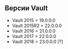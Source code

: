 ## Версии Vault

* Vault 2015 = 19.0.0.0
* Vault 2015R2 = 22.0.0.0
* Vault 2016 = 21.0.0.0
* Vault 2017 = 22.0.0.0
* Vault 2018 = 23.0.0.0 [?]